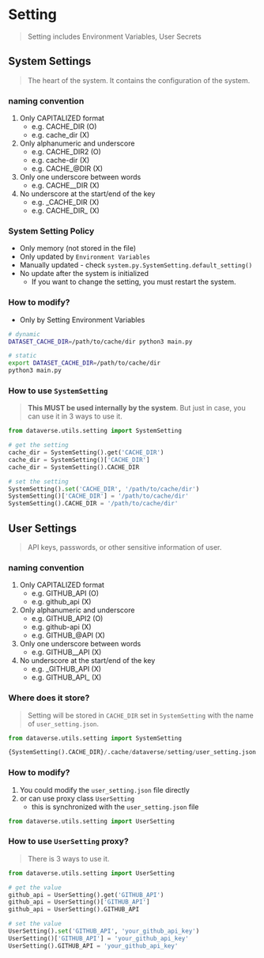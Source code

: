 
# Setting
> Setting includes Environment Variables, User Secrets

## System Settings
> The heart of the system. It contains the configuration of the system.

### naming convention
1. Only CAPITALIZED format
    - e.g. CACHE_DIR (O)
    - e.g. cache_dir (X)
2. Only alphanumeric and underscore
    - e.g. CACHE_DIR2 (O)
    - e.g. cache-dir (X)
    - e.g. CACHE_@DIR (X)
3. Only one underscore between words
    - e.g. CACHE__DIR (X)
4. No underscore at the start/end of the key
    - e.g. _CACHE_DIR (X)
    - e.g. CACHE_DIR_ (X)

### System Setting Policy
- Only memory (not stored in the file)
- Only updated by `Environment Variables`
- Manually updated - check `system.py.SystemSetting.default_setting()`
- No update after the system is initialized
    - If you want to change the setting, you must restart the system.

### How to modify?
- Only by Setting Environment Variables

```bash
# dynamic
DATASET_CACHE_DIR=/path/to/cache/dir python3 main.py

# static
export DATASET_CACHE_DIR=/path/to/cache/dir
python3 main.py
```

### How to use `SystemSetting`
> **This MUST be used internally by the system**. But just in case, you can use it in 3 ways to use it.

```python
from dataverse.utils.setting import SystemSetting

# get the setting
cache_dir = SystemSetting().get('CACHE_DIR')
cache_dir = SystemSetting()['CACHE_DIR']
cache_dir = SystemSetting().CACHE_DIR

# set the setting
SystemSetting().set('CACHE_DIR', '/path/to/cache/dir')
SystemSetting()['CACHE_DIR'] = '/path/to/cache/dir'
SystemSetting().CACHE_DIR = '/path/to/cache/dir'
```


## User Settings
> API keys, passwords, or other sensitive information of user.

### naming convention
1. Only CAPITALIZED format
    - e.g. GITHUB_API (O)
    - e.g. github_api (X)
2. Only alphanumeric and underscore
    - e.g. GITHUB_API2 (O)
    - e.g. github-api (X)
    - e.g. GITHUB_@API (X)
3. Only one underscore between words
    - e.g. GITHUB__API (X)
4. No underscore at the start/end of the key
    - e.g. _GITHUB_API (X)
    - e.g. GITHUB_API_ (X)

### Where does it store?
> Setting will be stored in `CACHE_DIR` set in `SystemSetting` with the name of `user_setting.json`.

```python
from dataverse.utils.setting import SystemSetting

{SystemSetting().CACHE_DIR}/.cache/dataverse/setting/user_setting.json
```

 
### How to modify?
1. You could modify the `user_setting.json` file directly
2. or can use proxy class `UserSetting`
    - this is synchronized with the `user_setting.json` file

```python
from dataverse.utils.setting import UserSetting
```

### How to use `UserSetting` proxy?
> There is 3 ways to use it.


```python
from dataverse.utils.setting import UserSetting

# get the value
github_api = UserSetting().get('GITHUB_API')
github_api = UserSetting()['GITHUB_API']
github_api = UserSetting().GITHUB_API

# set the value
UserSetting().set('GITHUB_API', 'your_github_api_key')
UserSetting()['GITHUB_API'] = 'your_github_api_key'
UserSetting().GITHUB_API = 'your_github_api_key'
```